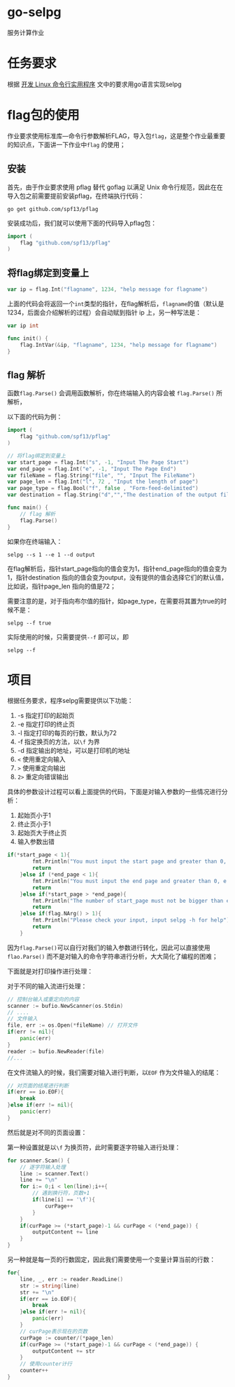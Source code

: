 # go-selpg
服务计算作业

# 任务要求

根据 [开发 Linux 命令行实用程序](https://www.ibm.com/developerworks/cn/linux/shell/clutil/index.html) 文中的要求用go语言实现selpg

# flag包的使用

作业要求使用标准库—命令行参数解析FLAG，导入包`flag`，这是整个作业最重要的知识点，下面讲一下作业中`flag` 的使用；

## 安装

首先，由于作业要求使用 pflag 替代 goflag 以满足 Unix 命令行规范，因此在在导入包之前需要提前安装pflag，在终端执行代码：

```
go get github.com/spf13/pflag
```

安装成功后，我们就可以使用下面的代码导入pflag包：

```go
import (
	flag "github.com/spf13/pflag"
)
```

## 将flag绑定到变量上

```go
var ip = flag.Int("flagname", 1234, "help message for flagname")
```

上面的代码会将返回一个`int`类型的指针，在flag解析后，`flagname`的值（默认是1234，后面会介绍解析的过程）会自动赋到指针 ip 上，另一种写法是：

```go
var ip int

func init() {
	flag.IntVar(&ip, "flagname", 1234, "help message for flagname")
}
```

## flag 解析

函数`flag.Parse()` 会调用函数解析，你在终端输入的内容会被 `flag.Parse()` 所解析，

以下面的代码为例：

```go
import (
	flag "github.com/spf13/pflag"
)

// 将flag绑定到变量上
var start_page = flag.Int("s", -1, "Input The Page Start")
var end_page = flag.Int("e", -1, "Input The Page End")
var fileName = flag.String("file", "", "Input The FileName")
var page_len = flag.Int("l", 72 , "Input the length of page")
var page_type = flag.Bool("f", false , "Form-feed-delimited")
var destination = flag.String("d","","The destination of the output file")

func main() {
	// flag 解析
	flag.Parse()
}
```

如果你在终端输入：

````
selpg --s 1 --e 1 --d output
````

在flag解析后，指针start_page指向的值会变为1，指针end_page指向的值会变为1，指针destination 指向的值会变为output，没有提供的值会选择它们的默认值，比如说，指针page_len 指向的值是72；

需要注意的是，对于指向布尔值的指针，如page_type，在需要将其置为true的时候不是：

```
selpg --f true
```

实际使用的时候，只需要提供`--f` 即可以，即

```
selpg --f
```

# 项目


根据任务要求，程序selpg需要提供以下功能：

1. -s 指定打印的起始页
2. -e 指定打印的终止页
3. -l 指定打印的每页的行数，默认为72
4. -f 指定换页的方法，以`\f` 为界
5. -d 指定输出的地址，可以是打印机的地址
6. `<` 使用重定向输入
7. `>` 使用重定向输出
8. `2>` 重定向错误输出

具体的参数设计过程可以看上面提供的代码，下面是对输入参数的一些情况进行分析：

1. 起始页小于1
2. 终止页小于1
3. 起始页大于终止页
4. 输入参数出错

```go
if(*start_page < 1){
		fmt.Println("You must input the start page and greater than 0, e.g. --s 1")
		return
	}else if (*end_page < 1){
		fmt.Println("You must input the end page and greater than 0, e.g. --e 1")
		return
	}else if(*start_page > *end_page){
		fmt.Println("The number of start_page must not be bigger than end_page")
		return
	}else if(flag.NArg() > 1){
		fmt.Println("Please check your input, input selpg -h for help")
		return
	}
```

因为`flag.Parse()`可以自行对我们的输入参数进行转化，因此可以直接使用`flao.Parse()` 而不是对输入的命令字符串进行分析，大大简化了编程的困难；

下面就是对打印操作进行处理：

对于不同的输入流进行处理：

```go
// 控制台输入或重定向的内容
scanner := bufio.NewScanner(os.Stdin)
// ....
// 文件输入
file, err := os.Open(*fileName) // 打开文件
if(err != nil){
    panic(err)
}
reader := bufio.NewReader(file)
//...
```

在文件流输入的时候，我们需要对输入进行判断，以`EOF` 作为文件输入的结尾：

```go
// 对页面的结尾进行判断
if(err == io.EOF){
	break
}else if(err != nil){
	panic(err)
}
```

然后就是对不同的页面设置：

第一种设置就是以`\f` 为换页符，此时需要逐字符输入进行处理：

```go
for scanner.Scan() {
    // 逐字符输入处理
    line := scanner.Text()
    line += "\n"
    for i:= 0;i < len(line);i++{
        // 遇到换行符，页数+1
        if(line[i] == '\f'){
            curPage++
        }
    }
    if(curPage >= (*start_page)-1 && curPage < (*end_page)) {
        outputContent += line
    }
}
```

另一种就是每一页的行数固定，因此我们需要使用一个变量计算当前的行数：

```go
for{
    line, _, err := reader.ReadLine()
    str := string(line)
    str += "\n"
    if(err == io.EOF){
        break
    }else if(err != nil){
        panic(err)
    }
    // curPage表示现在的页数
    curPage := counter/(*page_len)
    if(curPage >= (*start_page)-1 && curPage < (*end_page)) {
        outputContent += str
    }
    // 使用counter计行
    counter++
}
```
